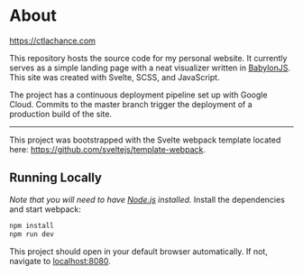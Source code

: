 
# About
https://ctlachance.com

This repository hosts the source code for my personal website. It currently serves as a simple landing page with a neat visualizer written in [BabylonJS](https://www.babylonjs.com/). This site was created with Svelte, SCSS, and JavaScript.

The project has a continuous deployment pipeline set up with Google Cloud. Commits to the master branch trigger the deployment of a production build of the site.

---
This project was bootstrapped with the Svelte webpack template located here: https://github.com/sveltejs/template-webpack.

## Running Locally
*Note that you will need to have [Node.js](https://nodejs.org) installed.*
Install the dependencies and start webpack:

```bash
npm install
npm run dev
```

This project should open in your default browser automatically. If not, navigate to [localhost:8080](http://localhost:8080).
